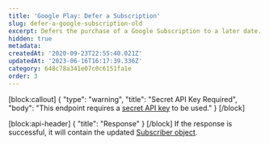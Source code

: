 ```yaml
---
title: 'Google Play: Defer a Subscription'
slug: defer-a-google-subscription-old
excerpt: Defers the purchase of a Google Subscription to a later date.
hidden: true
metadata: 
createdAt: '2020-09-23T22:55:40.021Z'
updatedAt: '2023-06-16T16:17:39.336Z'
category: 648c78a341e07c0c6151fa1e
order: 3
---
```

[block:callout]
{
  "type": "warning",
  "title": "Secret API Key Required",
  "body": "This endpoint requires a [secret API key](doc:authentication) to be used."
}
[/block]

[block:api-header]
{
  "title": "Response"
}
[/block]
If the response is successful, it will contain the updated [Subscriber object](ref:subscribers#the-subscriber-object).